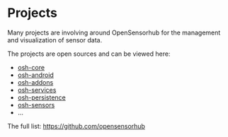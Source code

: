 # Projects


Many projects are involving around OpenSensorhub for the management and visualization of sensor data.

The projects are open sources and can be viewed here:

- [osh-core](https://github.com/opensensorhub/osh-core)
- [osh-android](https://github.com/opensensorhub/osh-android)
- [osh-addons](https://github.com/opensensorhub/osh-addons)
- [osh-services](https://github.com/opensensorhub/osh-services)
- [osh-persistence](https://github.com/opensensorhub/osh-persistence)
- [osh-sensors](https://github.com/opensensorhub/osh-sensors)
- ...

The full list: https://github.com/opensensorhub
